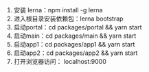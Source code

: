 1. 安装 lerna：npm install -g lerna
2. 进入根目录安装依赖包：lerna bootstrap
3. 启动portal：cd packages/portal && yarn start
4. 启动main：cd packages/main && yarn start
5. 启动app1：cd packages/app1 && yarn start
6. 启动app2：cd packages/app2 && yarn start
7. 打开浏览器访问： localhost:9000
